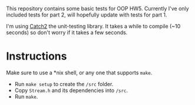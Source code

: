 This repository contains some basic tests for OOP HW5.
Currently I've only included tests for part 2, will hopefully update with tests for part 1.

I'm using [Catch2](https://github.com/catchorg/Catch2) the unit-testing library.
It takes a while to compile (~10 seconds) so don't worry if it takes a few seconds.

# Instructions

Make sure to use a *nix shell, or any one that supports `make`.

*   Run `make setup` to create the `/src` folder.
*   Copy `Stream.h` and its dependencies into `/src`.
*   Run `make`.
